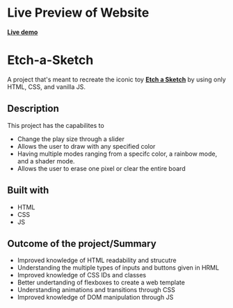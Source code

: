 # Live Preview of Website

[**Live demo**](https://poloa3998.github.io/Etch-a-Sketch/)

# Etch-a-Sketch

A project that's meant to recreate the iconic toy [**Etch a Sketch**](https://en.wikipedia.org/wiki/Etch_A_Sketch) by using only HTML, CSS, and vanilla JS.

## Description

This project has the capabilites to
* Change the play size through a slider
* Allows the user to draw with any specified color
* Having multiple modes ranging from a specifc color, a rainbow mode, and a shader mode.
* Allows the user to erase one pixel or clear the entire board

## Built with

* HTML
* CSS
* JS

## Outcome of the project/Summary

* Improved knowledge of HTML readability and strucutre
* Understanding the multiple types of inputs and buttons given in HRML
* Improved knowledge of CSS IDs and classes
* Better undertanding of flexboxes to create a web template
* Understanding animations and transitions through CSS
* Improved knowledge of DOM manipulation through JS
